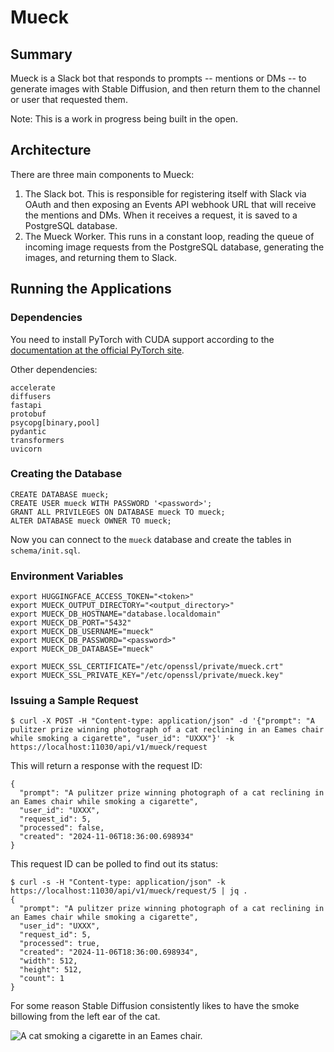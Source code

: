 # Mueck

## Summary

Mueck is a Slack bot that responds to prompts -- mentions or DMs -- to generate images with Stable Diffusion, and then return them to the channel or user that requested them.

Note: This is a work in progress being built in the open.

## Architecture

There are three main components to Mueck:

1. The Slack bot. This is responsible for registering itself with Slack via OAuth and then exposing an Events API webhook URL that will receive the mentions and DMs. When it receives a request, it is saved to a PostgreSQL database.
2. The Mueck Worker. This runs in a constant loop, reading the queue of incoming image requests from the PostgreSQL database, generating the images, and returning them to Slack.

## Running the Applications

### Dependencies

You need to install PyTorch with CUDA support according to the [documentation at the official PyTorch site](https://pytorch.org/get-started/locally/).

Other dependencies:

```
accelerate
diffusers
fastapi
protobuf
psycopg[binary,pool]
pydantic
transformers
uvicorn
```

### Creating the Database

```
CREATE DATABASE mueck;
CREATE USER mueck WITH PASSWORD '<password>';
GRANT ALL PRIVILEGES ON DATABASE mueck TO mueck;
ALTER DATABASE mueck OWNER TO mueck;
```

Now you can connect to the `mueck` database and create the tables in `schema/init.sql`.

### Environment Variables

```
export HUGGINGFACE_ACCESS_TOKEN="<token>"
export MUECK_OUTPUT_DIRECTORY="<output_directory>"
export MUECK_DB_HOSTNAME="database.localdomain"
export MUECK_DB_PORT="5432"
export MUECK_DB_USERNAME="mueck"
export MUECK_DB_PASSWORD="<password>"
export MUECK_DB_DATABASE="mueck"

export MUECK_SSL_CERTIFICATE="/etc/openssl/private/mueck.crt"
export MUECK_SSL_PRIVATE_KEY="/etc/openssl/private/mueck.key"
```

### Issuing a Sample Request

```
$ curl -X POST -H "Content-type: application/json" -d '{"prompt": "A pulitzer prize winning photograph of a cat reclining in an Eames chair while smoking a cigarette", "user_id": "UXXX"}' -k https://localhost:11030/api/v1/mueck/request
```

This will return a response with the request ID:

```
{
  "prompt": "A pulitzer prize winning photograph of a cat reclining in an Eames chair while smoking a cigarette",
  "user_id": "UXXX",
  "request_id": 5,
  "processed": false,
  "created": "2024-11-06T18:36:00.698934"
}
```

This request ID can be polled to find out its status:

```
$ curl -s -H "Content-type: application/json" -k https://localhost:11030/api/v1/mueck/request/5 | jq .
{
  "prompt": "A pulitzer prize winning photograph of a cat reclining in an Eames chair while smoking a cigarette",
  "user_id": "UXXX",
  "request_id": 5,
  "processed": true,
  "created": "2024-11-06T18:36:00.698934",
  "width": 512,
  "height": 512,
  "count": 1
}
```

For some reason Stable Diffusion consistently likes to have the smoke billowing from the left ear of the cat.

![A cat smoking a cigarette in an Eames chair.](https://holmosapien.com/a6f1191d90af4b52ac695124a3a6025b.png)